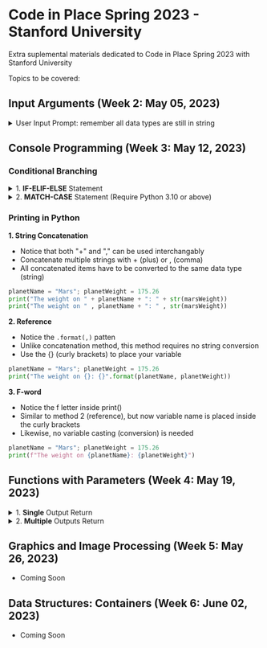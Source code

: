 # Code in Place Spring 2023 - Stanford University

Extra suplemental materials dedicated to Code in Place Spring 2023 with Stanford University

Topics to be covered:

## Input Arguments (Week 2: May 05, 2023) ##
<details>
<summary> User Input Prompt: remember all data types are still in string </summary>

```python
def main():
  user_name = input("Enter your name: ")
  print("Good morning " + user_name)
```
</details>  

## Console Programming (Week 3: May 12, 2023) ##

### Conditional Branching ###
<details>
<summary> 1. <b>IF-ELIF-ELSE</b> Statement </summary>

```python
def main():
  earthWeight = float(input("Enter the object weight: "))
  planetName = input("Enter a planet name: ")
  
  if (planetName == "Mercury"):
    planetWeight = float(earthWeight) * (37.6 / 100)
        
  elif (planetName == "Venus"):
    planetWeight = float(earthWeight) * (88.9 / 100)
        
  elif (planetName == "Mars"):
    planetWeight = float(earthWeight) * (37.8 / 100)    

  elif (planetName == "Jupiter"):
    planetWeight = float(earthWeight) * (236 / 100)
        
  elif (planetName == "Saturn"):
    planetWeight = float(earthWeight) * (108.1 / 100)

  elif (planetName == "Uranus"):
    planetWeight = float(earthWeight) * (81.5 / 100)
        
  elif (planetName == "Neptune"):
    planetWeight = float(earthWeight) * (114 / 100)    
    
  else:
    planetWeight = 0
```
</details>

<details>
<summary> 2. <b>MATCH-CASE</b> Statement (Require Python 3.10 or above) </summary>

```python
def main():
  earthWeight = float(input("Enter the object weight: "))
  planetName = input("Enter a planet name: ")
  
  match planetName:
    case "Mercury":
      planetWeight = float(earthWeight) * (37.6 / 100)
  
    case "Venus":
      planetWeight = float(earthWeight) * (88.9 / 100)
  
    case "Mars":
      planetWeight = float(earthWeight) * (37.8 / 100)
  
    case "Jupiter":
      planetWeight = float(earthWeight) * (236 / 100)
      
    case "Saturn":
      planetWeight = float(earthWeight) * (108.1 / 100)
  
    case "Uranus":
      planetWeight = float(earthWeight) * (81.5 / 100)
  
    case "Neptune":
      planetWeight = float(earthWeight) * (114 / 100)
  
    case other:
      planetWeight = 0.0
```
</details>

### Printing in Python ###
<b> 1. String Concatenation </b>
- Notice that both "+" and "," can be used interchangably
- Concatenate multiple strings with + (plus) or , (comma)
- All concatenated items have to be converted to the same data type (string)
```python
planetName = "Mars"; planetWeight = 175.26
print("The weight on " + planetName + ": " + str(marsWeight))
print("The weight on " , planetName + ": " , str(marsWeight))
```

<b> 2. Reference </b>
- Notice the ```.format(,)``` patten
- Unlike concatenation method, this method requires no string conversion
- Use the {} (curly brackets) to place your variable
```python
planetName = "Mars"; planetWeight = 175.26
print("The weight on {}: {}".format(planetName, planetWeight))
```
<b> 3. F-word </b>
- Notice the f letter inside print()
- Similar to method 2 (reference), but now variable name is placed inside the curly brackets 
- Likewise, no variable casting (conversion) is needed
```python
planetName = "Mars"; planetWeight = 175.26
print(f"The weight on {planetName}: {planetWeight}")
```

## Functions with Parameters (Week 4: May 19, 2023) ##
<details>
<summary> 1. <b>Single</b> Output Return </summary>

```python
def single_output_function(input_1, input_2, input_3):
  output = input_1 * input_2 * input_3
  return output
```
</details>

<details>
<summary> 2. <b>Multiple</b> Outputs Return </summary>

```python
def multi_output_function(input_1, input_2):
  # Begin by declaring def, brackets, and colon sign (:)
  output_1 = input_1 + input_2
  output_2 = input_1 * input_2
      
  # The correct word is return, NOT result
  return output_1, output_2
```
</details>

## Graphics and Image Processing (Week 5: May 26, 2023) ##

  - Coming Soon

## Data Structures: Containers (Week 6: June 02, 2023) ##

  - Coming Soon
